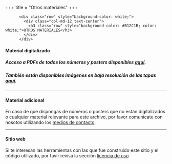 +++
title = "Otros materiales"
+++

          <div class="row" style="background-color: white;">
            <div class="col-md-12 text-center">
              <h3 class="row" style="background-color: #B12C1B; color: white;">OTROS MATERIALES</h3>
            </div>
          </div>

#### Material digitalizado

<h5>Acceso a PDFs de todos los números y posters disponibles <a href="http://files.revistapelo.com.ar/pdf/" target="_blank">aquí</a>.</h5>

<h5>También están disponibles imágenes en baja resolución de las tapas <a href="http://files.revistapelo.com.ar/tapa/" target="_blank">aquí</a>.</h5>

---

#### Material adicional
En caso de que dispongas de números o posters que no están digitalizados o cualquier material relevante para este archivo, por favor comunicate con nosotos utilizando los [medios de contacto](/acerca/contacto/).

---

#### Sitio web

Si te interesan las herramientas con las que fue construido este sitio y el código utilizado, por favir revisá la sección [licencia de uso](/acerca/licencia-de-uso/)
